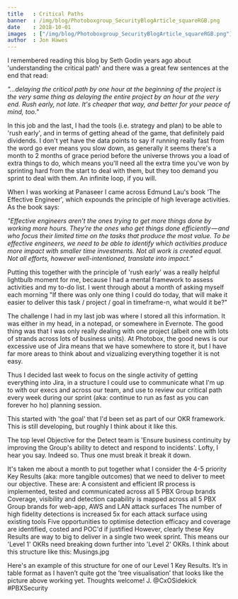 ```yaml
---
title   : Critical Paths
banner  : /img/blog/Photoboxgroup_SecurityBlogArticle_squareRGB.png
date    : 2018-10-01
images  : ["/img/blog/Photoboxgroup_SecurityBlogArticle_squareRGB.png"]
author  : Jon Hawes
---
```


I remembered reading this blog by Seth Godin years ago about 'understanding the critical path' and there was a great few sentences at the end that read:

_"...delaying the critical path by one hour at the beginning of the project is the very same thing as delaying the entire project by an hour at the very end. Rush early, not late. It's cheaper that way, and better for your peace of mind, too."_

In this job and the last, I had the tools (i.e. strategy and plan) to be able to 'rush early', and in terms of getting ahead of the game, that definitely paid dividends. I don't yet have the data points to say if running really fast from the word go ever means you slow down, as generally it seems there's a month to 2 months of grace period before the universe throws you a load of extra things to do, which means you'll need all the extra time you've won by sprinting hard from the start to deal with them, but they too demand you sprint to deal with them. An infinite loop, if you will.

When I was working at Panaseer I came across Edmund Lau's book 'The Effective Engineer', which expounds the principle of high leverage activities. As the book says:

_"Effective engineers aren’t the ones trying to get more things done by working more hours. They’re the ones who get things done efficiently — and who focus their limited time on the tasks that produce the most value. To be effective engineers, we need to be able to identify which activities produce more impact with smaller time investments. Not all work is created equal. Not all efforts, however well-intentioned, translate into impact."_

Putting this together with the principle of 'rush early' was a really helpful lightbulb moment for me, because I had a mental framework to assess activities and my to-do list. I went through about a month of asking myself each morning "If there was only one thing I could do today, that will make it easier to deliver this task / project / goal in timeframe-n, what would it be?"

The challenge I had in my last job was where I stored all this information. It was either in my head, in a notepad, or somewhere in Evernote. The good thing was that I was only really dealing with one project (albeit one with lots of strands across lots of business units). At Photobox, the good news is our excessive use of Jira means that we have somewhere to store it, but I have far more areas to think about and vizualizing everything together it is not easy.

Thus I decided last week to focus on the single activity of getting everything into Jira, in a structure I could use to communicate what I'm up to with our execs and across our team, and use to review our critical path every week during our sprint (aka: continue to run as fast as you can forever ho ho) planning session.

This started with 'the goal' that I'd been set as part of our OKR framework. This is still developing, but roughly I think about it like this.

The top level Objective for the Detect team is 'Ensure business continuity by improving the Group's ability to detect and respond to incidents'. Lofty, I hear you say. Indeed so. Thus one must break it break it down.

It's taken me about a month to put together what I consider the 4-5 priority Key Results (aka: more tangible outcomes) that we need to deliver to meet our objective. These are:
A consistent and efficient IR process is implemented, tested and communicated across all 5 PBX Group brands
Coverage, visibility and detection capability is mapped across all 5 PBX Group brands for web-app, AWS and LAN attack surfaces
The number of high fidelity detections is increased 5x for each attack surface using existing tools
Five opportunities to optimise detection efficacy and coverage are identified, costed and POC'd if justified
However, clearly these Key Results are way to big to deliver in a single two week sprint. This means our 'Level 1' OKRs need breaking down further into 'Level 2' OKRs. I think about this structure like this:
Musings.jpg

Here's an example of this structure for one of our Level 1 Key Results. It’s in table format as I haven’t quite got the ’tree visualisation’ that looks like the picture above working yet.
Thoughts welcome! J. @CxOSidekick #PBXSecurity
